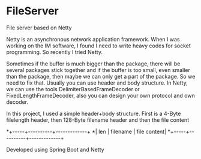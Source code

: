 # FileServer
File server based on Netty

Netty is an asynchronous network application framework. When I was
working on the IM software, I found I need to write heavy codes for socket programming. So recently I tried Netty.

Sometimes if the buffer is much bigger than the package, there will be several packages stick together and if the buffer is too small, even 
smaller than the package, then maybe we can only get a part of the package. So we need to fix that. Usually you can use header and body structure.
In Netty, we can use the tools DelimiterBasedFrameDecoder or FixedLengthFrameDecoder, also you can design your own protocol and own decoder.

In this project, I used a simple header+body structure. First is a 4-Byte filelength header, then 128-Byte filename header and then the file content

*+-----+----------+-------------+
*| len | filename | file content|
*+-----+----------+-------------+

Developed using Spring Boot and Netty
